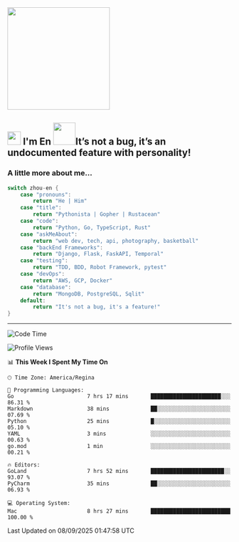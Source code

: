 <img align='center' src="https://media.giphy.com/media/GP1TJJSV4Ys1r64q2A/giphy.gif" width="230">

<h2><img src="https://emojis.slackmojis.com/emojis/images/1531849430/4246/blob-sunglasses.gif?1531849430" width="30"/> I'm En <img src="https://media.giphy.com/media/12oufCB0MyZ1Go/giphy.gif" width="50">It’s not a bug, it’s an undocumented feature with personality!</h2>


<!-- <img align='right' src="https://media.giphy.com/media/M9gbBd9nbDrOTu1Mqx/giphy.gif" width="230"> -->


### A little more about me... 
<!--
```javascript
const zhou-en = {
    pronouns: "He" | "Him",
    title: "Pythonista" | "Gopher" | "Rustacean",
    code: ["Python", "Go", "Rust", "TypeScript"],
    askMeAbout: ["web dev", "tech", "app dev", "photography"],
    technologies: {
        backEnd: {
            python: ["Django", "Flask", "FaskAPI"],
            go: []
        },
        scraping: ["selenium", "scrapy", "spider"],
        testing: ["Robot Framework"],
        devOps: ["AWS", "Docker", "GCP", "Nginx"],
        databases: ["mongo", "postgresql", "sqlite"],
        misc: ["Firebase", "Heroku"]
    },
    architecture: ["Event Driven Architecture", "Microservices"],
    currentFocus: ["Temporal", "Rust"],
    funFact: "It's not a bug, it's a feature!"
};
```
  -->

```go
switch zhou-en {
    case "pronouns":
        return "He | Him"
    case "title":
        return "Pythonista | Gopher | Rustacean"
    case "code":
        return "Python, Go, TypeScript, Rust"
    case "askMeAbout":
        return "web dev, tech, api, photography, basketball"
    case "backEnd Frameworks":
        return "Django, Flask, FaskAPI, Temporal"
    case "testing":
        return "TDD, BDD, Robot Framework, pytest"
    case "devOps":
        return "AWS, GCP, Docker"
    case "database":
        return "MongoDB, PostgreSQL, Sqlit"
    default:
        return "It's not a bug, it's a feature!"
}
```




---
<!--START_SECTION:waka-->
![Code Time](http://img.shields.io/badge/Code%20Time-2%2C504%20hrs%2028%20mins-blue)

![Profile Views](http://img.shields.io/badge/Profile%20Views-3-blue)

📊 **This Week I Spent My Time On** 

```text
🕑︎ Time Zone: America/Regina

💬 Programming Languages: 
Go                       7 hrs 17 mins       ██████████████████████░░░   86.31 % 
Markdown                 38 mins             ██░░░░░░░░░░░░░░░░░░░░░░░   07.69 % 
Python                   25 mins             █░░░░░░░░░░░░░░░░░░░░░░░░   05.10 % 
YAML                     3 mins              ░░░░░░░░░░░░░░░░░░░░░░░░░   00.63 % 
go.mod                   1 min               ░░░░░░░░░░░░░░░░░░░░░░░░░   00.21 % 

🔥 Editors: 
GoLand                   7 hrs 52 mins       ███████████████████████░░   93.07 % 
PyCharm                  35 mins             ██░░░░░░░░░░░░░░░░░░░░░░░   06.93 % 

💻 Operating System: 
Mac                      8 hrs 27 mins       █████████████████████████   100.00 % 
```


 Last Updated on 08/09/2025 01:47:58 UTC
<!--END_SECTION:waka-->
